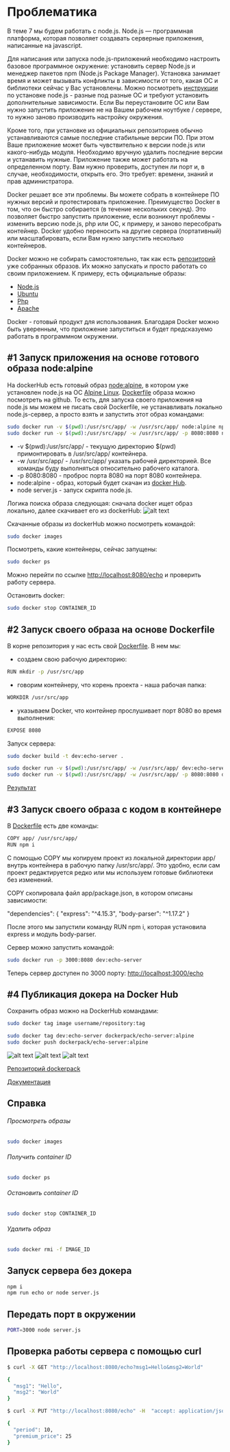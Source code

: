 # Проблематика

В теме 7 мы будем работать с node.js. Node.js — программная платформа, которая позволяет создавать серверные приложения, написанные на javascript.

Для написания или запуска node.js-приложений необходимо настроить базовое программное окружение: установить сервер Node.js и менеджер пакетов npm (Node.js Package Manager). Установка занимает время и может вызывать конфликты в зависимости от того, какая ОС и библиотеки сейчас у Вас установлены. Можно посмотреть [инструкции](https://nodejs.org/uk/download/package-manager/) по установке node.js - разные под разные ОС и требуют установить дополнительные зависимости. Если Вы переустановите ОС или Вам нужно запустить приложение не на Вашем рабочем ноутбуке / сервере, то нужно заново производить настройку окружения.

Кроме того, при установке из официальных репозиториев обычно устанавливаются самые последние стабильные версии ПО. При этом Ваше приложение может быть чувствительно к версии node.js или какого-нибудь модуля. Необходимо вручную удалить последние версии и устанавить нужные. Приложение также может работать на определенном порту. Вам нужно проверить, доступен ли порт и, в случае, необходимости, открыть его. Это требует: времени, знаний и прав администратора.

Docker решает все эти проблемы. Вы можете собрать в контейнере ПО нужных версий и протестировать приложение. Преимущество Docker в том, что он быстро собирается (в течение нескольких секунд). Это позволяет быстро запустить приложение, если возникнут проблемы - изменить версию node.js, php или ОС, к примеру, и заново пересобрать контейнер. Docker удобно переносить на другие сервера (портативный) или масштабировать, если Вам нужно запустить несколько контейнеров.

Docker можно не собирать самостоятельно, так как есть [репозиторий](https://hub.docker.com/) уже собранных образов. Их можно запускать и просто работать со своим приложением. К примеру, есть официальные образы:
 - [Node.js](https://hub.docker.com/_/node/)
 - [Ubuntu](https://hub.docker.com/_/ubuntu/)
 - [Php](https://hub.docker.com/_/php/)
 - [Apache](https://hub.docker.com/_/httpd/)

Docker - готовый продукт для использования. Благодаря Docker можно быть уверенным, что приложение запуститься и будет предсказуемо работать в программном окружении.

## #1 Запуск приложения на основе готового образа node:alpine

На dockerHub есть готовый образ [node:alpine](https://hub.docker.com/_/node/), в котором уже установлен node.js на ОС [Alpine Linux](https://ru.wikipedia.org/wiki/Alpine_Linux). [Dockerfile](https://github.com/nodejs/docker-node/blob/f547c4c7281027d5d90f4665815140126e1f70d5/8.2/alpine/Dockerfile) образа можно посмотреть на github. То есть, для запуска своего приложения на node.js мы можем не писать свой Dockerfile, не устанавливать локально node.js-сервер, а просто взять и запустить этот образ командами:

```bash
sudo docker run -v $(pwd):/usr/src/app/ -w /usr/src/app/ node:alpine npm install
sudo docker run -v $(pwd):/usr/src/app/ -w /usr/src/app/ -p 8080:8080 node:alpine node server.js
```
+ -v $(pwd):/usr/src/app/ - текущую директорию $(pwd) примонтировать в /usr/src/app/ контейнера.
+ -w /usr/src/app/ - /usr/src/app/ указать рабочей директорией. Все команды буду выполняться относительно рабочего каталога.
+ -p 8080:8080 - проброс порта 8080 на порт 8080 контейнера.
+ node:alpine - образ, который будет скачан из [docker Hub](https://hub.docker.com/_/node/).
+ node server.js - запуск скрипта node.js.

Логика поиска образа следующая: сначала docker ищет образ локально, далее скачивает его из dockerHub:
![alt text](http://upload.p97test.fozzytest.ru/img/597ebf0ad2850.png)

Скачанные образы из dockerHub можно посмотреть командой:
```bash
sudo docker images
```
Посмотреть, какие контейнеры, сейчас запущены:
```bash
sudo docker ps
```

Можно перейти по ссылке [http://localhost:8080/echo](http://localhost:8080/echo?Anastasia=hello&Andrei=hello&Sergei=hello) и проверить работу сервера.

Остановить docker:
```bash
sudo docker stop CONTAINER_ID
```
## #2 Запуск своего образа на основе Dockerfile

В корне репозитория у нас есть свой [Dockerfile](https://github.com/lyubovmaslyannikova/nodejs/blob/master/Dockerfile).
В нем мы:

+ создаем свою рабочую директорию:

```bash
RUN mkdir -p /usr/src/app
```

+ говорим контейнеру, что корень проекта - наша рабочая папка:

```bash
WORKDIR /usr/src/app
```

+ указываем Docker, что контейнер прослушивает порт 8080 во время выполнения:

```bash
EXPOSE 8080
```
Запуск сервера:

```bash
sudo docker build -t dev:echo-server .

sudo docker run -v $(pwd):/usr/src/app/ -w /usr/src/app/ dev:echo-server npm install
sudo docker run -v $(pwd):/usr/src/app/ -w /usr/src/app/ -p 8080:8080 dev:echo-server npm run echo
```

[Результат](http://localhost:8080/echo?%27%27=%D0%9E%D0%BD%20%D1%81%D0%BA%D0%B0%D0%B7%D0%B0%D0%BB:%20%C2%AB%D0%9F%D0%BE%D0%B5%D1%85%D0%B0%D0%BB%D0%B8!&%27%27=%D0%9E%D0%BD%20%D0%B2%D0%B7%D0%BC%D0%B0%D1%85%D0%BD%D1%83%D0%BB%20%D1%80%D1%83%D0%BA%D0%BE%D0%B9.&%27%27=%D0%A1%D0%BB%D0%BE%D0%B2%D0%BD%D0%BE%20%D0%B2%D0%B4%D0%BE%D0%BB%D1%8C%20%D0%BF%D0%BE%20%D0%9F%D0%B8%D1%82%D0%B5%D1%80%D1%81%D0%BA%D0%BE%D0%B9,%20%D0%9F%D0%B8%D1%82%D0%B5%D1%80%D1%81%D0%BA%D0%BE%D0%B9,&%27%27=%D0%9F%D1%80%D0%BE%D0%BD%D1%91%D1%81%D1%81%D1%8F%20%D0%BD%D0%B0%D0%B4%20%D0%97%D0%B5%D0%BC%D0%BB%D1%91%D0%B9%E2%80%A6)

## #3 Запуск своего образа с кодом в контейнере

В [Dockerfile](https://github.com/lyubovmaslyannikova/nodejs/blob/master/Dockerfile) есть две команды:

```bash
COPY app/ /usr/src/app/
RUN npm i
```

С помощью COPY мы копируем проект из локальной директории app/ внутрь контейнера в рабочую папку /usr/src/app/. Это удобно, если сам проект редактируется редко или мы используем готовые библиотеки без изменений.

COPY скопировала файл app/package.json, в котором описаны зависимости:

  "dependencies": {
    "express": "^4.15.3",
    "body-parser": "^1.17.2"
  }

После этого мы запустили команду RUN npm i, которая установила express и модуль body-parser.

Сервер можно запустить командой:
```bash
sudo docker run -p 3000:8080 dev:echo-server
```
Теперь сервер доступен по 3000 порту:
[http://localhost:3000/echo](http://localhost:3000/echo?domain=fozzy.com&Creation%20Date=1996-04-27T04:00:00Z&Admin%20Email=partners@fozzy.com)

## #4 Публикация докера на Docker Hub

Сохранить образ можно на DockerHub командами:
```bash
sudo docker tag image username/repository:tag

sudo docker tag dev:echo-server dockerpack/echo-server:alpine
sudo docker push dockerpack/echo-server:alpine
```

![alt text](http://upload.p97test.fozzytest.ru/img/597ecef8006b3.png)
![alt text](http://upload.p97test.fozzytest.ru/img/597ecfb47c121.png)
![alt text](http://upload.p97test.fozzytest.ru/img/597ed09377602.png)

[Репозиторий dockerpack](https://hub.docker.com/search/?isAutomated=0&isOfficial=0&page=1&pullCount=0&q=dockerpack&starCount=0)

[Документация](https://docs.docker.com/get-started/part2/#share-your-image)

## Справка
###### Просмотреть образы
```bash
sudo docker images
```

###### Получить container ID
```bash
sudo docker ps
```

###### Остановить container ID
```bash
sudo docker stop CONTAINER_ID
```

###### Удалить образ
```bash
sudo docker rmi -f IMAGE_ID
```

## Запуск сервера без докера
```bash
npm i
npm run echo or node server.js
```

## Передать порт в окружении
```bash
PORT=3000 node server.js
```

## Проверка работы сервера с помощью curl

```bash
$ curl -X GET "http://localhost:8080/echo?msg1=Hello&msg2=World"

{
  "msg1": "Hello",
  "msg2": "World"
}

$ curl -X PUT "http://localhost:8080/echo" -H  "accept: application/json" -H  "content-type: application/json" -d "{  \"period\": 10,  \"premium_price\": 25}"

{
  "period": 10,
  "premium_price": 25
}

```
